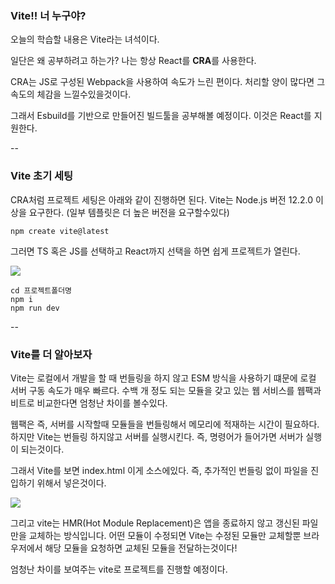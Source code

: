 ### Vite!! 너 누구야?

오늘의 학습할 내용은 Vite라는 녀석이다.

일단은 왜 공부하려고 하는가? 나는 항상 React를 **CRA**를 사용한다.

CRA는 JS로 구성된 Webpack을 사용하여 속도가 느린 편이다.
처리할 양이 많다면 그 속도의 체감을 느낄수있을것이다.

그래서 Esbuild를 기반으로 만들어진 빌드툴을 공부해볼 예정이다.
이것은 React를 지원한다.

--

### Vite 초기 세팅

CRA처럼 프로젝트 세팅은 아래와 같이 진행하면 된다.
Vite는 Node.js 버전 12.2.0 이상을 요구한다. (일부 템플릿은 더 높은 버전을 요구할수있다)

```
npm create vite@latest

```

그러면 TS 혹은 JS를 선택하고 React까지 선택을 하면 쉽게 프로젝트가 열린다.

![](https://velog.velcdn.com/images/taegi/post/decc1dd7-cf7d-4a82-a8c6-b0a5ac0b0d02/image.png)

```
cd 프로젝트폴더명
npm i
npm run dev
```

--

### Vite를 더 알아보자

Vite는 로컬에서 개발을 할 때 번들링을 하지 않고 ESM 방식을 사용하기 떄문에 로컬 서버 구동 속도가 매우 빠르다. 수백 개 정도 되는 모듈을 갖고 있는 웹 서비스를 웹팩과 비트로 비교한다면 엄청난 차이를 볼수있다.

웹팩은 즉, 서버를 시작할때 모듈들을 번들링해서 메모리에 적재하는 시간이 필요하다.
하지만 Vite는 번들링 하지않고 서버를 실행시킨다. 즉, 명령어가 들어가면 서버가 실행이 되는것이다.

그래서 Vite를 보면 index.html 이게 소스에있다. 즉, 추가적인 번들링 없이 파일을 진입하기 위해서 넣은것이다.

![](https://velog.velcdn.com/images/taegi/post/a2680b61-5324-4759-8ee1-b9fce7ab01ff/image.png)

그리고 vite는 HMR(Hot Module Replacement)은 앱을 종료하지 않고 갱신된 파일만을 교체하는 방식입니다. 어떤 모듈이 수정되면 Vite는 수정된 모듈만 교체할뿐 브라우저에서 해당 모듈을 요청하면 교체된 모듈을 전달하는것이다!

엄청난 차이를 보여주는 vite로 프로젝트를 진행할 예정이다.
